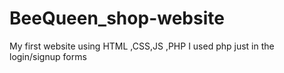 # BeeQueen_shop-website
My first website using HTML ,CSS,JS ,PHP
 I used php just in the login/signup forms
